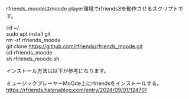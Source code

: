 rfriends_moodeはmoode player環境でrfriends3を動作させるスクリプトです。  
  
cd ~/  
sudo apt install git  
rm -rf rfriends_moode  
git clone https://github.com/rfriends/rfriends_moode.git  
cd rfriends_moode  
sh rfriends_moode.sh  
  
インストール方法は以下が参考になります。  
  
ミュージックプレーヤーMoOde上にrfriendsをインストールする。  
https://rfriends.hatenablog.com/entry/2024/09/01/124701  
